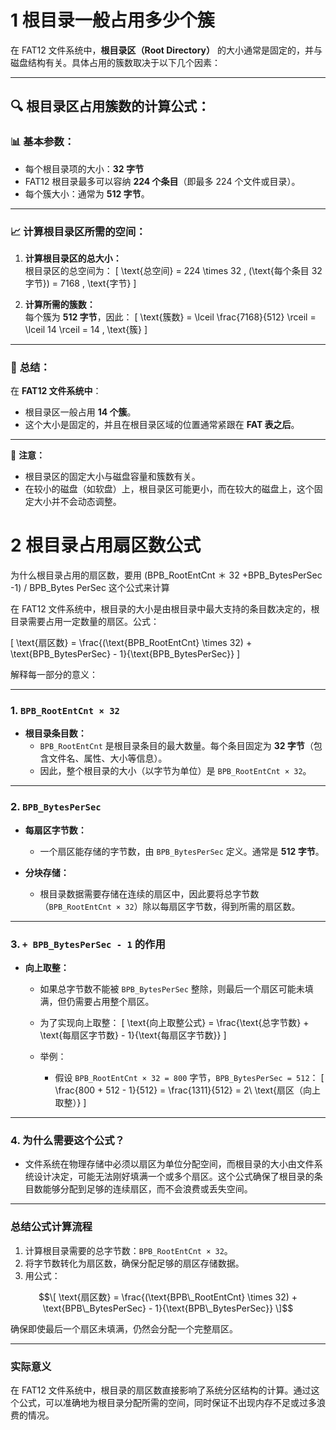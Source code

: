 # 1 根目录一般占用多少个簇

在 FAT12 文件系统中，**根目录区（Root Directory）** 的大小通常是固定的，并与磁盘结构有关。具体占用的簇数取决于以下几个因素：

---

## 🔍 **根目录区占用簇数的计算公式：**

### 📊 **基本参数：**
- 每个根目录项的大小：**32 字节**  
- FAT12 根目录最多可以容纳 **224 个条目**（即最多 224 个文件或目录）。
- 每个簇大小：通常为 **512 字节**。

---

### 📈 **计算根目录区所需的空间：**

1. **计算根目录区的总大小：**  
   根目录区的总空间为：
   \[
   \text{总空间} = 224 \times 32 \, (\text{每个条目 32 字节}) = 7168 \, \text{字节}
   \]

2. **计算所需的簇数：**  
   每个簇为 **512 字节**，因此：
   \[
   \text{簇数} = \lceil \frac{7168}{512} \rceil = \lceil 14 \rceil = 14 \, \text{簇}
   \]

---

### 📝 **总结：**
在 **FAT12 文件系统中**：

- 根目录区一般占用 **14 个簇**。
- 这个大小是固定的，并且在根目录区域的位置通常紧跟在 **FAT 表之后**。

---

📍 **注意：**  
- 根目录区的固定大小与磁盘容量和簇数有关。
- 在较小的磁盘（如软盘）上，根目录区可能更小，而在较大的磁盘上，这个固定大小并不会动态调整。  


# 2 根目录占用扇区数公式

为什么根目录占用的扇区数，要用 (BPB_RootEntCnt ＊ 32 +BPB_BytesPerSec -1) / BPB_Bytes PerSec 这个公式来计算

在 FAT12 文件系统中，根目录的大小是由根目录中最大支持的条目数决定的，根目录需要占用一定数量的扇区。公式：

\[
\text{扇区数} = \frac{(\text{BPB\_RootEntCnt} \times 32) + \text{BPB\_BytesPerSec} - 1}{\text{BPB\_BytesPerSec}}
\]

解释每一部分的意义：

---

### **1. `BPB_RootEntCnt × 32`**
- **根目录条目数：**
  - `BPB_RootEntCnt` 是根目录条目的最大数量。每个条目固定为 **32 字节**（包含文件名、属性、大小等信息）。
  - 因此，整个根目录的大小（以字节为单位）是 `BPB_RootEntCnt × 32`。

---

### **2. `BPB_BytesPerSec`**
- **每扇区字节数：**
  - 一个扇区能存储的字节数，由 `BPB_BytesPerSec` 定义。通常是 **512 字节**。

- **分块存储：**
  - 根目录数据需要存储在连续的扇区中，因此要将总字节数（`BPB_RootEntCnt × 32`）除以每扇区字节数，得到所需的扇区数。

---

### **3. `+ BPB_BytesPerSec - 1` 的作用**
- **向上取整：**
  - 如果总字节数不能被 `BPB_BytesPerSec` 整除，则最后一个扇区可能未填满，但仍需要占用整个扇区。
  - 为了实现向上取整：
    \[
    \text{向上取整公式} = \frac{\text{总字节数} + \text{每扇区字节数} - 1}{\text{每扇区字节数}}
    \]

  - 举例：
    - 假设 `BPB_RootEntCnt × 32 = 800` 字节，`BPB_BytesPerSec = 512`：
      \[
      \frac{800 + 512 - 1}{512} = \frac{1311}{512} = 2\ \text{扇区（向上取整）}
      \]

---

### **4. 为什么需要这个公式？**
- 文件系统在物理存储中必须以扇区为单位分配空间，而根目录的大小由文件系统设计决定，可能无法刚好填满一个或多个扇区。这个公式确保了根目录的条目数能够分配到足够的连续扇区，而不会浪费或丢失空间。

---

### **总结公式计算流程**
1. 计算根目录需要的总字节数：`BPB_RootEntCnt × 32`。
2. 将字节数转化为扇区数，确保分配足够的扇区存储数据。
3. 用公式：
```math
\[
\text{扇区数} = \frac{(\text{BPB\_RootEntCnt} \times 32) + \text{BPB\_BytesPerSec} - 1}{\text{BPB\_BytesPerSec}}
\]
```
   确保即使最后一个扇区未填满，仍然会分配一个完整扇区。

---

### **实际意义**
在 FAT12 文件系统中，根目录的扇区数直接影响了系统分区结构的计算。通过这个公式，可以准确地为根目录分配所需的空间，同时保证不出现内存不足或过多浪费的情况。
